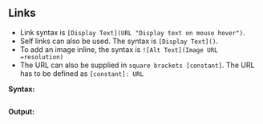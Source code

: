 ## Links

- Link syntax is `[Display Text](URL "Display text on mouse hover")`.
- Self links can also be used. The syntax is `[Display Text]()`.
- To add an image inline, the syntax is `![Alt Text](Image URL =resolution)`
- The URL can also be supplied in `square brackets [constant]`. The URL has to be defined as `[constant]: URL`

**Syntax:**

```markdown

```

**Output:**
